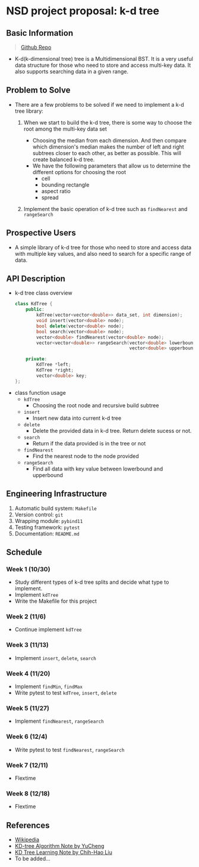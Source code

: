 # NSD project proposal: k-d tree

## Basic Information
> [Github Repo](https://github.com/adcf3016/kdtree)
- K-d(k-dimensional tree) tree is a Multidimensional BST.
It is a very useful data structure for those who need to store and access multi-key data.
It also supports searching data in a given range.

## Problem to Solve
- There are a few problems to be solved if we need to implement a k-d tree library:
    1. When we start to build the k-d tree, there is some way to choose the root among the multi-key data set
        - Choosing the median from each dimension.
        And then compare which dimension's median makes the number of left and right subtrees closer to each other, as better as possible.
        This will create balanced k-d tree.
        - We have the following parameters that allow us to determine the different options for choosing the root
            - cell
            - bounding rectangle
            - aspect ratio
            - spread

    2. Implement the basic operation of k-d tree such as `findNearest` and `rangeSearch`

## Prospective Users
- A simple library of k-d tree for those who need to store and access data with multiple key values, and also need to search for a specific range of data.

## API Description
- k-d tree class overview
    ```c++
    class KdTree {
        public:
            kdTree(vector<vector<double>> data_set, int dimension);
            void insert(vector<double> node);
            bool delete(vector<double> node);
            bool search(vector<double> node);
            vector<double> findNearest(vector<double> node);
            vector<vector<double>> rangeSearch(vector<double> lowerbound,
                                               vector<double> upperbound);

        private:
            KdTree *left;
            KdTree *right;
            vector<double> key;
    };
    ```
- class function usage
    - `kdTree`
        - Choosing the root node and recursive build subtree
    - `insert`
        - Insert new data into current k-d tree
    - `delete`
        - Delete the provided data in k-d tree.
        Return delete sucess or not.
    - `search`
        - Return if the data provided is in the tree or not
    - `findNearest`
        - Find the nearest node to the node provided
    - `rangeSearch`
        - Find all data with key value between lowerbound and upperbound
    <!-- - `findMin` & `findMax`
        - Find min/max value of the given dimension -->

## Engineering Infrastructure
1. Automatic build system: `Makefile`
2. Version control: `git`
3. Wrapping module: `pybind11`
4. Testing framework: `pytest`
5. Documentation: `README.md`

## Schedule
### Week 1 (10/30)
- Study different types of k-d tree splits and decide what type to implement.
- Implement `kdTree`
- Write the Makefile for this project

### Week 2 (11/6)
- Continue implement `kdTree`

### Week 3 (11/13)
- Implement `insert`, `delete`, `search`

### Week 4 (11/20)
- Implement `findMin`, `findMax`
- Write pytest to test `kdTree`, `insert`, `delete`

### Week 5 (11/27)
- Implement `findNearest`, `rangeSearch`

### Week 6 (12/4)
- Write pytest to test `findNearest`, `rangeSearch`

### Week 7 (12/11)
- Flextime

### Week 8 (12/18)
- Flextime

## References
- [Wikipedia](https://en.wikipedia.org/wiki/K-d_tree)
- [KD-tree Algorithm Note by YuCheng](https://blog.yucheng.me/post/kd-tree/)
- [KD Tree Learning Note by Chih-Hao Liu](https://tomohiroliu22.medium.com/%E6%A9%9F%E5%99%A8%E5%AD%B8%E7%BF%92-%E5%AD%B8%E7%BF%92%E7%AD%86%E8%A8%98%E7%B3%BB%E5%88%97-69-k%E7%B6%AD%E6%A8%B9-kd-tree-b3b8591c9245)
- To be added...
